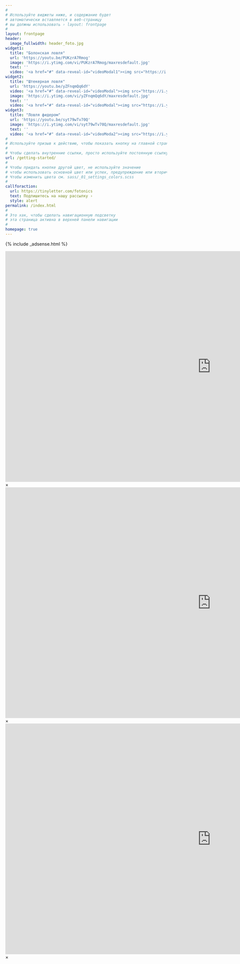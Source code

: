 ```yaml
---
#
# Используйте виджеты ниже, и содержание будет
# автоматически вставляется в веб-страницу
# вы должны использовать › layout: frontpage
#
layout: frontpage
header:
  image_fullwidth: header_foto.jpg
widget1:
  title: "Болонская ловля"
  url: 'https://youtu.be/PUKzrA7Rmog'
  image: 'https://i.ytimg.com/vi/PUKzrA7Rmog/maxresdefault.jpg'
  text: ''
  video: '<a href="#" data-reveal-id="videoModal1"><img src="https://i.ytimg.com/vi/PUKzrA7Rmog/maxresdefault.jpg" width="302" height="182" alt="Болонская ловля"/></a>'
widget2:
  title: "Штекерная ловля"
  url: 'https://youtu.be/yZFnqmQq6dY'
  video: '<a href="#" data-reveal-id="videoModal"><img src="https://i.ytimg.com/vi/yZFnqmQq6dY/maxresdefault.jpg" width="302" height="182" alt="Ловля на штекер"/></a>'
  image: 'https://i.ytimg.com/vi/yZFnqmQq6dY/maxresdefault.jpg'
  text: ''
  video: '<a href="#" data-reveal-id="videoModal"><img src="https://i.ytimg.com/vi/yZFnqmQq6dY/maxresdefault.jpg" width="302" height="182" alt="Ловля на штекер"/></a>'
widget3:
  title: "Ловля фидером"
  url: 'https://youtu.be/syt79wTv70Q'
  image: 'https://i.ytimg.com/vi/syt79wTv70Q/maxresdefault.jpg'
  text: ''
  video: '<a href="#" data-reveal-id="videoModa2"><img src="https://i.ytimg.com/vi/syt79wTv70Q/maxresdefault.jpg" width="302" height="182" alt="Ловля на штекер"/></a>'
#
# Используйте призыв к действию, чтобы показать кнопку на главной странице
#
# Чтобы сделать внутренние ссылки, просто используйте постоянную ссылку, как это
url: /getting-started/
#
# Чтобы придать кнопке другой цвет, не используйте значение
# чтобы использовать основной цвет или успех, предупреждение или вторичный.
# Чтобы изменить цвета см. sass/_01_settings_colors.scss
#
callforaction:
  url: https://tinyletter.com/fotonics
  text: Подпишитесь на нашу рассылку ›
  style: alert
permalink: /index.html
#
# Это хак, чтобы сделать навигационную подсветку
# эта страница активна в верхней панели навигации
#
homepage: true
---
```


{% include _adsense.html %}

<div id="videoModal1" class="reveal-modal large" data-reveal="">
  <div class="flex-video widescreen vimeo" style="display: block;">
    <iframe width="1280" height="720" src="https://www.youtube.com/embed/PUKzrA7Rmog" frameborder="0" allowfullscreen></iframe>
  </div>
  <a class="close-reveal-modal">&#215;</a>
</div>
<div id="videoModal" class="reveal-modal large" data-reveal="">
  <div class="flex-video widescreen vimeo" style="display: block;">
    <iframe width="1280" height="720" src="https://www.youtube.com/embed/yZFnqmQq6dY" frameborder="0" allowfullscreen></iframe>
  </div>
  <a class="close-reveal-modal">&#215;</a>
</div>
<div id="videoModa2" class="reveal-modal large" data-reveal="">
  <div class="flex-video widescreen vimeo" style="display: block;">
    <iframe width="1280" height="720" src="https://www.youtube.com/embed/syt79wTv70Q" frameborder="0" allowfullscreen></iframe>
  </div>
  <a class="close-reveal-modal">&#215;</a>
</div>
